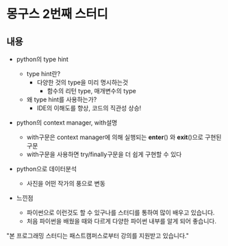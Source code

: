 몽구스 2번째 스터디
============

## 내용

* python의 type hint
    * type hint란?
        * 다양한 것의 type을 미리 명시하는것
            * 함수의 리턴 type, 매개변수의 type
    * 왜 type hint를 사용하는가?
        * IDE의 이해도를 향상, 코드의 직관성 상승!


* python의 context manager, with설명
    * with구문은 context manager에 의해 실행되는 __enter__() 와 __exit__()으로 구현된 구문 
    * with구문을 사용하면 try/finally구문을 더 쉽게 구현할 수 있다
    

* python으로 데이터분석
    * 사진을 어떤 작가의 풍으로 변동

* 느낀점
    * 파이썬으로 이런것도 할 수 있구나를 스터디를 통하여 많이 배우고 있습니다.
    * 처음 파이썬을 배웠을 때와 다르게 다양한 파이썬 내부를 알게 되어 좋습니다.

"본 프로그래밍 스터디는 패스트캠퍼스로부터 강의를 지원받고 있습니다."
